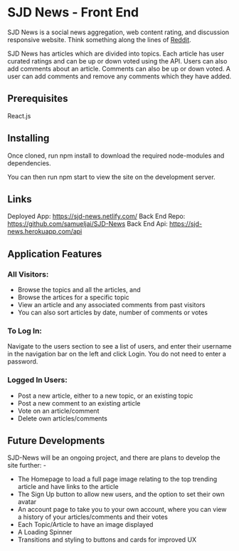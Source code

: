 # SJD News - Front End

SJD News is a social news aggregation, web content rating, and discussion responsive website. Think something along the lines of [Reddit](https://www.reddit.com/).

SJD News has articles which are divided into topics. Each article has user curated ratings and can be up or down voted using the API. Users can also add comments about an article. Comments can also be up or down voted. A user can add comments and remove any comments which they have added.


## Prerequisites
React.js

## Installing
Once cloned, run npm install to download the required node-modules and dependencies.

You can then run npm start to view the site on the development server.

## Links 
Deployed App: https://sjd-news.netlify.com/
Back End Repo: https://github.com/samueljai/SJD-News
Back End Api: https://sjd-news.herokuapp.com/api

## Application Features
### All Visitors:
- Browse the topics and all the articles, and
- Browse the artices for a specific topic
- View an article and any associated comments from past visitors
- You can also sort articles by date, number of comments or votes

### To Log In:
Navigate to the users section to see a list of users, and enter their username in the navigation bar on the left and click Login. You do not need to enter a password. 

### Logged In Users:
- Post a new article, either to a new topic, or an existing topic
- Post a new comment to an existing article
- Vote on an article/comment
- Delete own articles/comments

## Future Developments
SJD-News will be an ongoing project, and there are plans to develop the site further: - 
- The Homepage to load a full page image relating to the top trending article and have links to the article
- The Sign Up button to allow new users, and the option to set their own avatar
- An account page to take you to your own account, where you can view a history of your articles/comments and their votes 
- Each Topic/Article to have an image displayed
- A Loading Spinner
- Transitions and styling to buttons and cards for improved UX